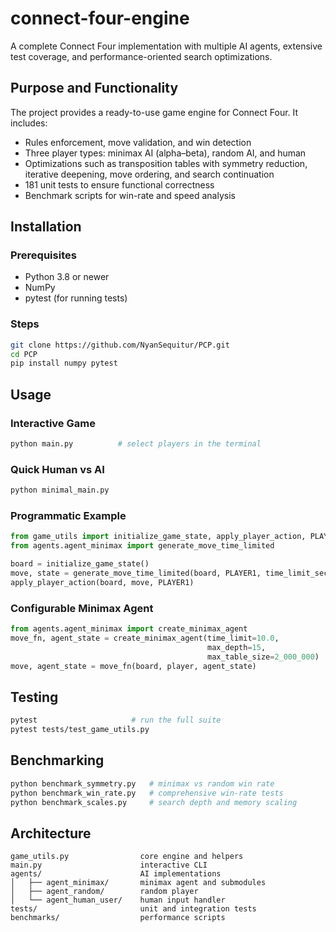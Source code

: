 # connect-four-engine

A complete Connect Four implementation with multiple AI agents, extensive test coverage, and performance-oriented search optimizations.

## Purpose and Functionality

The project provides a ready-to-use game engine for Connect Four. It includes:

* Rules enforcement, move validation, and win detection
* Three player types: minimax AI (alpha–beta), random AI, and human
* Optimizations such as transposition tables with symmetry reduction, iterative deepening, move ordering, and search continuation
* 181 unit tests to ensure functional correctness
* Benchmark scripts for win-rate and speed analysis

## Installation

### Prerequisites

* Python 3.8 or newer
* NumPy
* pytest (for running tests)

### Steps

```bash
git clone https://github.com/NyanSequitur/PCP.git
cd PCP
pip install numpy pytest
```

## Usage

### Interactive Game

```bash
python main.py          # select players in the terminal
```

### Quick Human vs AI

```bash
python minimal_main.py
```

### Programmatic Example

```python
from game_utils import initialize_game_state, apply_player_action, PLAYER1
from agents.agent_minimax import generate_move_time_limited

board = initialize_game_state()
move, state = generate_move_time_limited(board, PLAYER1, time_limit_secs=5)
apply_player_action(board, move, PLAYER1)
```

### Configurable Minimax Agent

```python
from agents.agent_minimax import create_minimax_agent
move_fn, agent_state = create_minimax_agent(time_limit=10.0,
                                            max_depth=15,
                                            max_table_size=2_000_000)
move, agent_state = move_fn(board, player, agent_state)
```

## Testing

```bash
pytest                     # run the full suite
pytest tests/test_game_utils.py
```

## Benchmarking

```bash
python benchmark_symmetry.py   # minimax vs random win rate
python benchmark_win_rate.py   # comprehensive win-rate tests
python benchmark_scales.py     # search depth and memory scaling
```

## Architecture

```
game_utils.py                core engine and helpers
main.py                      interactive CLI
agents/                      AI implementations
│   ├── agent_minimax/       minimax agent and submodules
│   ├── agent_random/        random player
│   └── agent_human_user/    human input handler
tests/                       unit and integration tests
benchmarks/                  performance scripts
```